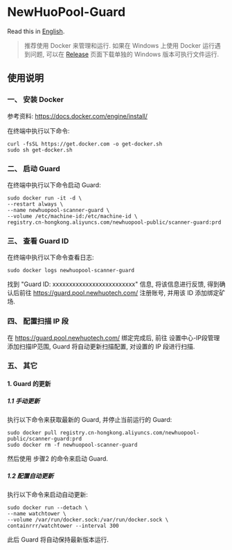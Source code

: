 # NewHuoPool-Guard

Read this in [English](README.en.md).

> 推荐使用 Docker 来管理和运行. 如果在 Windows 上使用 Docker 运行遇到问题, 可以在 [Release](https://github.com/github-newhuopool/NewHuoPool-Guard/releases) 页面下载单独的 Windows 版本可执行文件运行.

## 使用说明

### 一、 安装 Docker

参考资料: https://docs.docker.com/engine/install/

在终端中执行以下命令:

```
curl -fsSL https://get.docker.com -o get-docker.sh
sudo sh get-docker.sh
```

### 二、 启动 Guard

在终端中执行以下命令启动 Guard:

```
sudo docker run -it -d \
--restart always \
--name newhuopool-scanner-guard \
--volume /etc/machine-id:/etc/machine-id \
registry.cn-hongkong.aliyuncs.com/newhuopool-public/scanner-guard:prd
```

### 三、 查看 Guard ID

在终端中执行以下命令查看日志:

```
sudo docker logs newhuopool-scanner-guard
```

找到 "Guard ID: xxxxxxxxxxxxxxxxxxxxxxxxx" 信息, 将该信息进行反馈, 得到确认后前往 https://guard.pool.newhuotech.com/ 注册账号, 并用该 ID 添加绑定矿场.

### 四、 配置扫描 IP 段

在 https://guard.pool.newhuotech.com/ 绑定完成后, 前往 设置中心-IP段管理 添加扫描IP范围, Guard 将自动更新扫描配置, 对设置的 IP 段进行扫描.

### 五、 其它

#### 1. Guard 的更新

##### 1.1 手动更新

执行以下命令来获取最新的 Guard, 并停止当前运行的 Guard:

``` 
sudo docker pull registry.cn-hongkong.aliyuncs.com/newhuopool-public/scanner-guard:prd
sudo docker rm -f newhuopool-scanner-guard
```

然后使用 步骤2 的命令来启动 Guard.

##### 1.2 配置自动更新

执行以下命令来启动自动更新:

```
sudo docker run --detach \
--name watchtower \
--volume /var/run/docker.sock:/var/run/docker.sock \
containrrr/watchtower --interval 300
```

此后 Guard 将自动保持最新版本运行.
